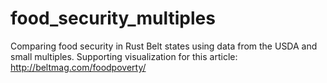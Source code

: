# food_security_multiples
Comparing food security in Rust Belt states using data from the USDA and small multiples. Supporting visualization for this article: http://beltmag.com/foodpoverty/
